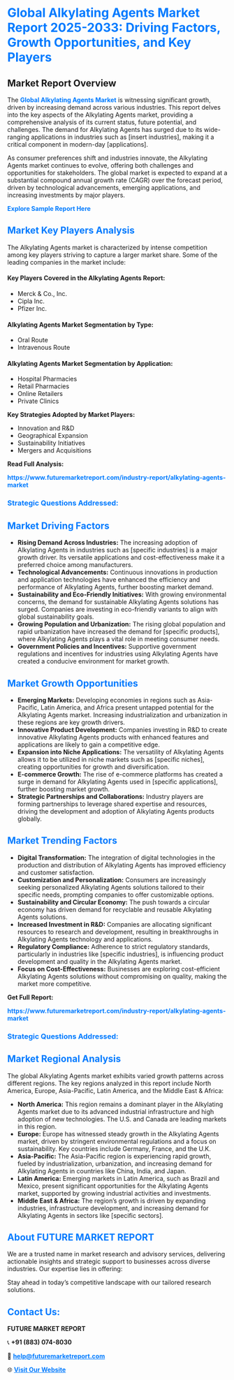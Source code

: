 <h1 style="color: #007BFF;">Global Alkylating Agents Market Report 2025-2033: Driving Factors, Growth Opportunities, and Key Players</h1>

<section id="overview">
<h2>Market Report Overview</h2>
<p>The <a href="https://www.futuremarketreport.com/industry-report/alkylating-agents-market" style="color: #007BFF; text-decoration: none;"><strong>Global Alkylating Agents Market</strong></a> is witnessing significant growth, driven by increasing demand across various industries. This report delves into the key aspects of the Alkylating Agents market, providing a comprehensive analysis of its current status, future potential, and challenges. The demand for Alkylating Agents has surged due to its wide-ranging applications in industries such as [insert industries], making it a critical component in modern-day [applications].</p>
<p>As consumer preferences shift and industries innovate, the Alkylating Agents market continues to evolve, offering both challenges and opportunities for stakeholders. The global market is expected to expand at a substantial compound annual growth rate (CAGR) over the forecast period, driven by technological advancements, emerging applications, and increasing investments by major players.</p>
</section>

<section id="overview">
<p><a href="https://www.futuremarketreport.com/request-sample/reportId=78069" style="color: #007BFF; text-decoration: none;"><strong>Explore Sample Report Here</strong></a></p>
</section>

<section id="key-players">
<h2 style="color: #007BFF;">Market Key Players Analysis</h2>
<p>The Alkylating Agents market is characterized by intense competition among key players striving to capture a larger market share. Some of the leading companies in the market include:</p>
<h4>Key Players Covered in the Alkylating Agents Report:</h4>
<ul><li>Merck &amp; Co., Inc.</li><li>Cipla Inc.</li><li>Pfizer Inc.</li></ul>
<h4>Alkylating Agents Market Segmentation by Type:</h4>
<ul><li>Oral Route</li><li>Intravenous Route</li></ul>

<h4>Alkylating Agents Market Segmentation by Application:</h4>
<ul><li>Hospital Pharmacies</li><li>Retail Pharmacies</li><li>Online Retailers</li><li>Private Clinics</li></ul>
<p><strong>Key Strategies Adopted by Market Players:</strong></p>
<ul>
<li>Innovation and R&D</li>
<li>Geographical Expansion</li>
<li>Sustainability Initiatives</li>
<li>Mergers and Acquisitions</li>
</ul>
</section>

<section>
<p><strong>Read Full Analysis: </strong></p><a href="https://www.futuremarketreport.com/industry-report/alkylating-agents-market" style="color: #007BFF; text-decoration: none;"><strong>https://www.futuremarketreport.com/industry-report/alkylating-agents-market</strong></a>
<h3 style="color: #007BFF;">Strategic Questions Addressed:</h3>
</section>

<section id="driving-factors">
<h2 style="color: #007BFF;">Market Driving Factors</h2>
<ul>
<li><strong>Rising Demand Across Industries:</strong> The increasing adoption of Alkylating Agents in industries such as [specific industries] is a major growth driver. Its versatile applications and cost-effectiveness make it a preferred choice among manufacturers.</li>
<li><strong>Technological Advancements:</strong> Continuous innovations in production and application technologies have enhanced the efficiency and performance of Alkylating Agents, further boosting market demand.</li>
<li><strong>Sustainability and Eco-Friendly Initiatives:</strong> With growing environmental concerns, the demand for sustainable Alkylating Agents solutions has surged. Companies are investing in eco-friendly variants to align with global sustainability goals.</li>
<li><strong>Growing Population and Urbanization:</strong> The rising global population and rapid urbanization have increased the demand for [specific products], where Alkylating Agents plays a vital role in meeting consumer needs.</li>
<li><strong>Government Policies and Incentives:</strong> Supportive government regulations and incentives for industries using Alkylating Agents have created a conducive environment for market growth.</li>
</ul>
</section>

<section id="growth-opportunities">
<h2 style="color: #007BFF;">Market Growth Opportunities</h2>
<ul>
<li><strong>Emerging Markets:</strong> Developing economies in regions such as Asia-Pacific, Latin America, and Africa present untapped potential for the Alkylating Agents market. Increasing industrialization and urbanization in these regions are key growth drivers.</li>
<li><strong>Innovative Product Development:</strong> Companies investing in R&D to create innovative Alkylating Agents products with enhanced features and applications are likely to gain a competitive edge.</li>
<li><strong>Expansion into Niche Applications:</strong> The versatility of Alkylating Agents allows it to be utilized in niche markets such as [specific niches], creating opportunities for growth and diversification.</li>
<li><strong>E-commerce Growth:</strong> The rise of e-commerce platforms has created a surge in demand for Alkylating Agents used in [specific applications], further boosting market growth.</li>
<li><strong>Strategic Partnerships and Collaborations:</strong> Industry players are forming partnerships to leverage shared expertise and resources, driving the development and adoption of Alkylating Agents products globally.</li>
</ul>
</section>

<section id="trending-factors">
<h2 style="color: #007BFF;">Market Trending Factors</h2>
<ul>
<li><strong>Digital Transformation:</strong> The integration of digital technologies in the production and distribution of Alkylating Agents has improved efficiency and customer satisfaction.</li>
<li><strong>Customization and Personalization:</strong> Consumers are increasingly seeking personalized Alkylating Agents solutions tailored to their specific needs, prompting companies to offer customizable options.</li>
<li><strong>Sustainability and Circular Economy:</strong> The push towards a circular economy has driven demand for recyclable and reusable Alkylating Agents solutions.</li>
<li><strong>Increased Investment in R&D:</strong> Companies are allocating significant resources to research and development, resulting in breakthroughs in Alkylating Agents technology and applications.</li>
<li><strong>Regulatory Compliance:</strong> Adherence to strict regulatory standards, particularly in industries like [specific industries], is influencing product development and quality in the Alkylating Agents market.</li>
<li><strong>Focus on Cost-Effectiveness:</strong> Businesses are exploring cost-efficient Alkylating Agents solutions without compromising on quality, making the market more competitive.</li>
</ul>
</section>

<section>
<p><strong>Get Full Report: </strong></p><a href="https://www.futuremarketreport.com/industry-report/alkylating-agents-market" style="color: #007BFF; text-decoration: none;"><strong>https://www.futuremarketreport.com/industry-report/alkylating-agents-market</strong></a>
<h3 style="color: #007BFF;">Strategic Questions Addressed:</h3>
</section>


<section id="regional-analysis">
<h2 style="color: #007BFF;">Market Regional Analysis</h2>
<p>The global Alkylating Agents market exhibits varied growth patterns across different regions. The key regions analyzed in this report include North America, Europe, Asia-Pacific, Latin America, and the Middle East & Africa:</p>
<ul>
<li><strong>North America:</strong> This region remains a dominant player in the Alkylating Agents market due to its advanced industrial infrastructure and high adoption of new technologies. The U.S. and Canada are leading markets in this region.</li>
<li><strong>Europe:</strong> Europe has witnessed steady growth in the Alkylating Agents market, driven by stringent environmental regulations and a focus on sustainability. Key countries include Germany, France, and the U.K.</li>
<li><strong>Asia-Pacific:</strong> The Asia-Pacific region is experiencing rapid growth, fueled by industrialization, urbanization, and increasing demand for Alkylating Agents in countries like China, India, and Japan.</li>
<li><strong>Latin America:</strong> Emerging markets in Latin America, such as Brazil and Mexico, present significant opportunities for the Alkylating Agents market, supported by growing industrial activities and investments.</li>
<li><strong>Middle East & Africa:</strong> The region’s growth is driven by expanding industries, infrastructure development, and increasing demand for Alkylating Agents in sectors like [specific sectors].</li>
</ul>
</section>

<footer>
<h2 style="color: #007BFF;">About FUTURE MARKET REPORT</h2>
<p>We are a trusted name in market research and advisory services, delivering actionable insights and strategic support to businesses across diverse industries. Our expertise lies in offering:</p>

<p>Stay ahead in today’s competitive landscape with our tailored research solutions.</p>

<h2 style="color: #007BFF;">Contact Us:</h2>
<p><strong>FUTURE MARKET REPORT</strong></p>
<p>📞 <strong>+91 (883) 074-8030</strong></p>
<p>📧 <strong><a href="mailto:help@futuremarketreport.com" style="color: #007BFF;">help@futuremarketreport.com</a></strong></p>
<p>🌐 <strong><a href="https://www.futuremarketreport.com/" style="color: #007BFF;">Visit Our Website</a></strong></p>
</footer>